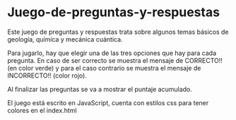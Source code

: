 # Juego-de-preguntas-y-respuestas

Este juego de preguntas y respuestas trata sobre algunos temas básicos de geología, química y mecánica cuántica. 

Para jugarlo, hay que elegir una de las tres opciones que hay para cada pregunta. 
En caso de ser correcto se muestra el mensaje de CORRECTO!! (en color verde)
y para el caso contrario se muestra el mensaje de INCORRECTO!! (color rojo).

Al finalizar las preguntas se va a mostrar el puntaje acumulado.

El juego está escrito en JavaScript, cuenta con estilos css para tener colores en el index.html
